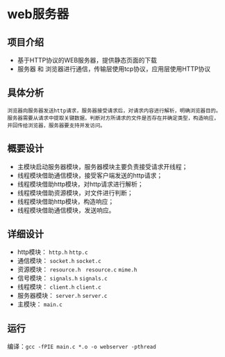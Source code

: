 # web服务器

## 项目介绍
- 基于HTTP协议的WEB服务器，提供静态页面的下载
- 服务器 和 浏览器进行通信，传输层使用tcp协议，应用层使用HTTP协议

## 具体分析
```
浏览器向服务器发送http请求，服务器接受请求后，对请求内容进行解析，明确浏览器目的。
服务器需要从请求中提取关键数据，判断对方所请求的文件是否存在并确定类型，构造响应，
并回传给浏览器，服务器要支持并发访问。
```

## 概要设计
- 主模块启动服务器模块，服务器模块主要负责接受请求开线程；
- 线程模块借助通信模块，接受客户端发送的http请求；
- 线程模块借助http模块，对http请求进行解析；
- 线程模块借助资源模块，对文件进行判断；
- 线程模块借助http模块，构造响应；
- 线程模块借助通信模块，发送响应。

## 详细设计
- http模块： `http.h` `http.c`
- 通信模块： `socket.h` `socket.c`
- 资源模块： `resource.h` ` resource.c` `mime.h`
- 信号模块： `signals.h` `signals.c` 
- 线程模块： `client.h` `client.c` 
- 服务器模块： `server.h` `server.c` 
- 主模块： `main.c` 

## 运行
编译：`gcc -fPIE main.c *.o -o webserver -pthread`